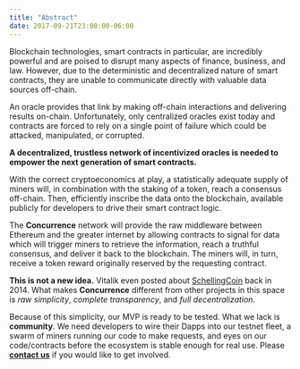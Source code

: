 ```yaml
---
title: "Abstract"
date: 2017-09-21T23:00:00-06:00
---
```

Blockchain technologies, smart contracts in particular, are incredibly powerful and are poised to disrupt many aspects of finance, business, and law. However, due to the deterministic and decentralized nature of smart contracts, they are unable to communicate directly with valuable data sources off-chain.

An oracle provides that link by making off-chain interactions and delivering results on-chain. Unfortunately, only centralized oracles exist today and contracts are forced to rely on a single point of failure which could be attacked, manipulated, or corrupted.

**A decentralized, trustless network of incentivized oracles is needed to empower the next generation of smart contracts.**

With the correct cryptoeconomics at play, a statistically adequate supply of miners will, in combination with the staking of a token, reach a consensus off-chain. Then, efficiently inscribe the data onto the blockchain, available publicly for developers to drive their smart contract logic.

The **Concurrence** network will provide the raw middleware between Ethereum and the greater internet by allowing contracts to signal for data which will trigger miners to retrieve the information, reach a truthful consensus, and deliver it back to the blockchain. The miners will, in turn, receive a token reward originally reserved by the requesting contract.

**This is not a new idea.** Vitalik even posted about <a target='_blank' href='https://blog.ethereum.org/2014/03/28/schellingcoin-a-minimal-trust-universal-data-feed/'>SchellingCoin</a> back in 2014. What makes **Concurrence** different from other projects in this space is *raw simplicity*, *complete transparency*, and *full decentralization*.

Because of this simplicity, our MVP is ready to be tested. What we lack is **community**. We need developers to wire their Dapps into our testnet fleet, a swarm of miners running our code to make requests, and eyes on our code/contracts before the ecosystem is stable enough for real use. Please [**contact us**](/contact) if you would like to get involved.
